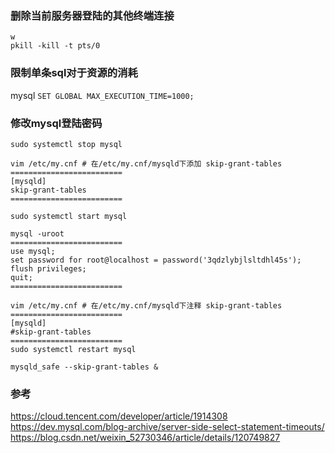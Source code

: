 
### 删除当前服务器登陆的其他终端连接
```shell
w
pkill -kill -t pts/0 
```


### 限制单条sql对于资源的消耗
mysql
`SET GLOBAL MAX_EXECUTION_TIME=1000;`

### 修改mysql登陆密码
```shell
sudo systemctl stop mysql

vim /etc/my.cnf # 在/etc/my.cnf/mysqld下添加 skip-grant-tables
=========================
[mysqld]
skip-grant-tables
=========================

sudo systemctl start mysql

mysql -uroot
=========================
use mysql;
set password for root@localhost = password('3qdzlybjlsltdhl45s');
flush privileges;
quit;
=========================

vim /etc/my.cnf # 在/etc/my.cnf/mysqld下注释 skip-grant-tables
=========================
[mysqld]
#skip-grant-tables
=========================
sudo systemctl restart mysql
```

```shell
mysqld_safe --skip-grant-tables &
```

### 参考
https://cloud.tencent.com/developer/article/1914308
https://dev.mysql.com/blog-archive/server-side-select-statement-timeouts/
https://blog.csdn.net/weixin_52730346/article/details/120749827